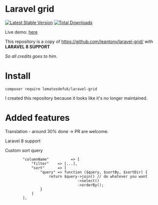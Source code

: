 # Laravel grid

[![Latest Stable Version](https://poser.pugx.org/lematosdefuk/laravel-grid/v/stable)](https://packagist.org/packages/lematosdefuk/laravel-grid)
[![Total Downloads](https://poser.pugx.org/lematosdefuk/laravel-grid/downloads)](https://packagist.org/packages/lematosdefuk/laravel-grid)

Live demo: [here](http://laravel-grid.herokuapp.com/)

This repository is a copy of https://github.com/leantony/laravel-grid/ with **LARAVEL 8 SUPPORT**

_So all credits goes to him._


# Install
`composer require lematosdefuk/laravel-grid`


I created this repository because it looks like it's no longer maintained.


# Added features

Translation - around 30% done -> PR are welcome.

Laravel 8 support

Custom sort query

            "columnName"          => [
                "filter"    => [...],
                "sort"      => [
                    "query" => function ($query, $sortBy, $sortDir) {
                        return $query->join() // do whatever you want
                                     ->select()
                                     ->orderBy();
                    }
                ]
            ],
